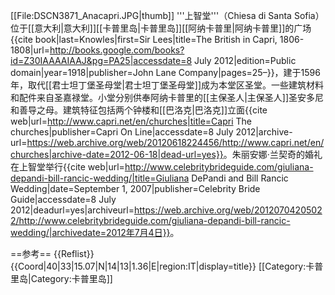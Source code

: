 [[File:DSCN3871_Anacapri.JPG|thumb]]
'''上智堂'''（Chiesa di Santa Sofia）位于[[意大利|意大利]][[卡普里岛|卡普里岛]][[阿纳卡普里|阿纳卡普里]]的广场<ref name="Knowles1918">{{cite book|last=Knowles|first=Sir Lees|title=The British in Capri, 1806-1808|url=http://books.google.com/books?id=Z30IAAAAIAAJ&pg=PA25|accessdate=8 July 2012|edition=Public domain|year=1918|publisher=John Lane Company|pages=25–}}</ref>，建于1596年，取代[[君士坦丁堡圣母堂|君士坦丁堡圣母堂]]成为本堂区圣堂。一些建筑材料和配件来自圣嘉禄堂。小堂分别供奉阿纳卡普里的[[主保圣人|主保圣人]]圣安多尼和善导之母。建筑特征包括两个钟楼和[[巴洛克|巴洛克]]立面<ref name="capri.net">{{cite web|url=http://www.capri.net/en/churches|title=Capri The churches|publisher=Capri On Line|accessdate=8 July 2012|archive-url=https://web.archive.org/web/20120618224456/http://www.capri.net/en/churches|archive-date=2012-06-18|dead-url=yes}}</ref>。朱丽安娜·兰契奇的婚礼在上智堂举行<ref name="celebritybrideguide.com">{{cite web|url=http://www.celebritybrideguide.com/giuliana-depandi-bill-rancic-wedding/|title=Giuliana DePandi and Bill Rancic Wedding|date=September 1, 2007|publisher=Celebrity Bride Guide|accessdate=8 July 2012|deadurl=yes|archiveurl=https://web.archive.org/web/20120704205022/http://www.celebritybrideguide.com/giuliana-depandi-bill-rancic-wedding/|archivedate=2012年7月4日}}</ref>。

==参考==
{{Reflist}}
{{Coord|40|33|15.07|N|14|13|1.36|E|region:IT|display=title}}
[[Category:卡普里岛|Category:卡普里岛]]